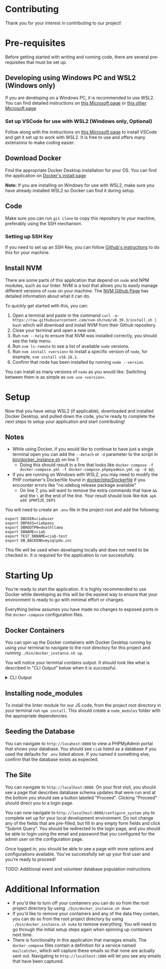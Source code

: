 # Contributing

Thank you for your interest in contributing to our project!

# Pre-requisites

Before getting started with writing and running code, there are several pre-requisites that must be set up.

## Developing using Windows PC and WSL2 (Windows only)

If you are developing on a Windows PC, it is recommended to use WSL2. You can find detailed instructions on [this Microsoft page](https://learn.microsoft.com/en-us/windows/wsl/install) or [this other Microsoft page](https://learn.microsoft.com/en-us/windows/wsl/setup/environment#set-up-your-linux-username-and-password)

### Set up VSCode for use with WSL2 (Windows only, Optional)

Follow along with the instructions on [this Microsoft page](https://learn.microsoft.com/en-us/windows/wsl/tutorials/wsl-vscode) to install VSCode and get it set up to work with WSL2. It is free to use and offers many extensions to make coding easier.

## Download Docker

Find the appropriate Docker Desktop installation for your OS. You can find the application on [Docker's install page](https://docs.docker.com/get-docker/)

**Note:** If you are installing on Windows for use with WSL2, make sure you have already installed WSL2 so Docker can find it during setup.

## Code

Make sure you can run `git clone` to copy this repository to your machine, preferably using the SSH mechanism.

### Setting up SSH Key

If you need to set up an SSH Key, you can follow [Github's instructions](https://docs.github.com/en/authentication/connecting-to-github-with-ssh/generating-a-new-ssh-key-and-adding-it-to-the-ssh-agent) to do this for your machine.

## Install NVM

There are some parts of this application that depend on `node` and NPM modules, such as our linter. NVM is a tool that allows you to easily manage different versions of `node` on your machine. The [NVM Github Page](https://github.com/nvm-sh/nvm) has detailed information about what it can do.

To quickly get started with this, you can:

1. Open a terminal and paste in the command `curl -o- https://raw.githubusercontent.com/nvm-sh/nvm/v0.39.3/install.sh | bash` which will download and install NVM from their Github repository.
2. Close your terminal and open a new one.
3. Run `nvm --help` to ensure that NVM was installed correctly, you should see the help menu.
4. Run `nvm ls-remote` to see a list of available `node` versions.
5. Run `nvm install <version>` to install a specific version of `node`, for example, `nvm install v18.16.1`.
6. Confirm that node has been installed by running `node --version`.

You can install as many versions of `node` as you would like. Switching between them is as simple as `nvm use <version>`.

# Setup

Now that you have setup WSL2 (if applicable), downloaded and installed Docker Desktop, and pulled down the code, you're ready to complete the next steps to setup your application and start contributing!

## Notes

- While using Docker, if you would like to continue to have just a single terminal open you can add the `--detach` or `-d` parameter to the script in [bin/docker_instance.sh](../bin/docker_instance.sh) on line 7.
  - Doing this should result in a line that looks like `docker-compose -f docker-compose.yml -f docker-compose.phpmyadmin.yml up -d $@;`
- If you are running on Windows with WSL2, you may need to modify the PHP container's Dockerfile found in [docker/php/Dockerfile](../docker/php/Dockerfile) if you encounter errors like "no xdebug release package available"
  - On line 7, you will want to remove the extra commands that have `&&` and the `\` at the end of the line. Your result should look like `RUN apk add $PHPIZE_DEPS`

You will need to create an `.env` file in the project root and add the following:

```
export DBUSER=ciabuser
export DBPASS=ciabpass
export DBROOTPW=deathllama
export DBNAME=ciab
export TEST_DBNAME=ciab-test
export DB_BACKEND=mysqlpdo.inc
```

This file will be used when developing locally and does not need to be checked in. It is required for the application to run successfully.

# Starting Up

You're ready to start the application. It is highly recommended to use Docker while developing as this will be the easiest way to ensure that your environment is ready to go with minimal effort or changes.

Everything below assumes you have made no changes to exposed ports in the `docker-compose` configuration files.

## Docker Containers

You can spin up the Docker containers with Docker Desktop running by using your terminal to navigate to the root directory for this project and running `./bin/docker_instance.sh up`.

You will notice your terminal contains output. It should look like what is described in "CLI Output" below when it is successful.

<details>

<summary>CLI Output</summary>

```
 => [php internal] load build definition from Dockerfile                                                           0.1s
 => => transferring dockerfile: 490B                                                                               0.0s
 => [php internal] load .dockerignore                                                                              0.0s
 => => transferring context: 2B                                                                                    0.0s
 => [php internal] load metadata for docker.io/library/php:7.2.7-fpm-alpine3.7                                     0.9s
 => [php 1/7] FROM docker.io/library/php:7.2.7-fpm-alpine3.7@sha256:21b0cbbbca911423c2fcc5896336cdc6adf61d4181a2b  0.0s
 => [php internal] load build context                                                                              0.0s
 => => transferring context: 55B                                                                                   0.0s
 => CACHED [php 2/7] RUN apk update     && apk upgrade     && apk add git bash msmtp freetype libpng libjpeg-turb  0.0s
 => CACHED [php 3/7] RUN docker-php-ext-install mysqli pdo_mysql                                                   0.0s
 => CACHED [php 4/7] RUN docker-php-ext-install gd                                                                 0.0s
 => CACHED [php 5/7] RUN apk add autoconf   dpkg-dev dpkg   file   g++   gcc   libc-dev   make   pkgconf   re2c    0.0s
 => CACHED [php 6/7] COPY msmtprc /.msmtprc                                                                        0.0s
 => CACHED [php 7/7] COPY php.ini /usr/local/etc/php/php.ini                                                       0.0s
 => [php] exporting to image                                                                                       0.0s
 => => exporting layers                                                                                            0.0s
 => => writing image sha256:f269071b139ccfe5120ec96bea840c5b8d389700336c86532adaf3e82669ee0a                       0.0s
 => => naming to docker.io/library/ciab-portal-php                                                                 0.0s
 => [apache internal] load .dockerignore                                                                           0.0s
 => => transferring context: 2B                                                                                    0.0s
 => [apache internal] load build definition from Dockerfile                                                        0.1s
 => => transferring dockerfile: 471B                                                                               0.0s
 => [apache internal] load metadata for docker.io/library/httpd:2.4.33-alpine                                      0.7s
 => [apache 1/6] FROM docker.io/library/httpd:2.4.33-alpine@sha256:cd4598d3397ed391b8c996d686a3f939cd8e672d31b758  0.0s
 => [apache internal] load build context                                                                           0.0s
 => => transferring context: 38B                                                                                   0.0s
 => CACHED [apache 2/6] RUN apk update;     apk upgrade;                                                           0.0s
 => CACHED [apache 3/6] RUN echo "LoadModule rewrite_module modules/mod_rewrite.so"     > /usr/local/apache2/conf  0.0s
 => CACHED [apache 4/6] RUN echo "Include /usr/local/apache2/conf/rewrite.conf"     >> /usr/local/apache2/conf/ht  0.0s
 => CACHED [apache 5/6] COPY demo.apache.conf /usr/local/apache2/conf/demo.apache.conf                             0.0s
 => CACHED [apache 6/6] RUN echo "Include /usr/local/apache2/conf/demo.apache.conf"     >> /usr/local/apache2/con  0.0s
 => [apache] exporting to image                                                                                    0.0s
 => => exporting layers                                                                                            0.0s
 => => writing image sha256:d380dbbb149b44b19bc15abaa3b39317d2783eea6b890e640ab4be3f8771119f                       0.0s
 => => naming to docker.io/library/ciab-portal-apache                                                              0.0s
[+] Running 11/11
 ✔ Network ciab-portal_frontend         Created                                                                    0.1s
 ✔ Network ciab-portal_backend          Created                                                                    0.1s
 ✔ Network ciab-portal_default          Created                                                                    0.1s
 ✔ Volume "ciab-portal_mysql"           Created                                                                    0.0s
 ✔ Container ciab-portal-mailcatcher-1  Started                                                                   11.2s
 ✔ Container ciab-portal-mysql-1        Started                                                                   10.6s
 ✔ Container ciab-portal-swagger-1      Started                                                                   10.8s
 ✔ Container ciab-portal-composer-1     Started                                                                   10.6s
 ✔ Container ciab-portal-phpmyadmin-1   Started                                                                    2.2s
 ✔ Container ciab-portal-php-1          Started                                                                    2.6s
 ✔ Container ciab-portal-apache-1       Started                                                                    3.1s
```

</details>

## Installing node_modules

To install the linter module for our JS code, from the project root directory in your terminal run `npm install`. This should create a `node_modules` folder with the appropriate dependencies.

## Seeding the Database

You can navigate to `http://locahost:8000` to view a PHPMyAdmin portal that shows your database. You should see `ciab` listed as a database if you used the defaults for `.env` listed above. If you named it something else, confirm that the database exists as expected.

## The Site

You can navigate to `http://localhost:8080`. On your first visit, you should see a page that describes database schema updates that were run and at the bottom you should see a button labeled "Proceed". Clicking "Proceed" should direct you to a login page.

You can now navigate to `http://localhost:8080/configure_system.php` to complete set up for your local development environment. Do not change any of the fields that are pre-filled, but fill in any empty form fields and click "Submit Query". You should be redirected to the login page, and you should be able to login using the email and password that you configured for the admin user on the configuration page.

Once logged in, you should be able to see a page with more options and configurations available. You've successfully set up your first user and you're ready to proceed!

TODO: Additional event and volunteer database population instructions

# Additional Information

- If you'd like to turn off your containers you can do so from the root project directory by using `./bin/docker_instance.sh down`
- If you'd like to remove your containers and any of the data they contain, you can do so from the root project directory by using `./bin/docker_instance.sh nuke` to remove everything. You will need to go through the initial setup steps again when spinning up containers next time.
- There is functionality in this application that manages emails. The `docker-compose` files contain a definition for a service named `mailcatcher`, which will capture these emails so that none are actually sent out. Navigating to `http://localhost:1080` will let you see any emails that have been captured.